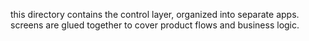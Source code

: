 this directory contains the control layer, organized into separate apps. screens are glued together to cover product flows and business logic.
